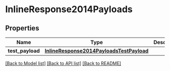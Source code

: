 # InlineResponse2014Payloads

## Properties
Name | Type | Description | Notes
------------ | ------------- | ------------- | -------------
**test_payload** | [**InlineResponse2014PayloadsTestPayload**](InlineResponse2014PayloadsTestPayload.md) |  | [optional] 

[[Back to Model list]](../README.md#documentation-for-models) [[Back to API list]](../README.md#documentation-for-api-endpoints) [[Back to README]](../README.md)


